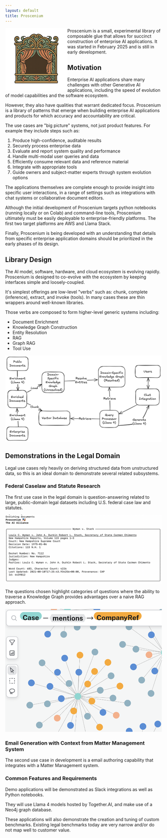 ```yaml
---
layout: default  
title: Proscenium
---
```


<img src="./assets/images/logo.png" align="left" width="200px" alt="proscenium logo"/>

Proscenium is a small, experimental library of composable glue that allows for
succinct construction of enterprise AI applications.
It was started in February 2025 and is still in early development.

## Motivation

Enterprise AI applications share many challenges with other Generative AI applications,
including the speed of evolution of model capabilities and the software ecosystem.

However, they also have qualities that warrant dedicated focus.
Proscenium is a library of patterns that emerge when building enterprise
AI applications and products for which accuracy and accountability are critical.

The use cases are "big picture" systems, not just product features.
For example they include steps such as:

1. Produce high-confidence, auditable results
2. Securely process enterprise data
3. Evaluate and report system quality and performance
4. Handle multi-modal user queries and data
5. Efficiently consume relevant data and reference material
6. Integrate with appropriate tools
7. Guide owners and subject-matter experts through system evolution options

The applications themselves are complete enough to provide insight
into specific user interactions, in a range of settings such as
integrations with chat systems or collaborative document editors.

Although the initial development of Proscenium targets
python notebooks (running locally or on Colab)
and command-line tools, Proscenium ultimately must be easily
deployable to enterprise-friendly platforms.
The first two target platforms are AWS and Llama Stack.

Finally, Proscenium is being developed with an understanding that
details from specific enterprise application domains should be
prioritized in the early phases of its design.

## Library Design

The AI model, software, hardware, and cloud ecosystem is evolving rapidly.
Proscenium is designed to co-evolve with the ecosystem by keeping interfaces
simple and loosely-coupled.

It's simplest offerings are low-level "verbs" such as:
chunk, complete (inference), extract, and invoke (tools).
In many cases these are thin wrappers around well-known libraries.

Those verbs are composed to form higher-level generic systems
including:

- Document Enrichment
- Knowledge Graph Construction
- Entity Resolution
- RAG
- Graph RAG
- Tool Use

<img src="./assets/images/kg_diagram.png" width="600px" alt="kg diagram"/>

## Demonstrations in the Legal Domain

Legal use cases rely heavily on deriving structured data from unstructured data, so this is an ideal domain to demonstrate several related subsystems.

### Federal Caselaw and Statute Research

The first use case in the legal domain is question-answering related to
large, public-domain legal datasets including U.S. federal case law and statutes.

<img src="./assets/images/enrich.png" width="600px" alt="legal kg"/>

The questions chosen highlight categories of questions where the ability to traverse a
Knowledge Graph provides advantages over a naive RAG approach.

<img src="./assets/images/legal_kg.png" width="600px" alt="legal kg"/>

### Email Generation with Context from Matter Management System

The second use case in development is a email authoring capability that
integrates with a Matter Management system.

### Common Features and Requirements

Demo applications will be demonstrated as Slack integrations as well as Python notebooks.

They will use Llama 4 models hosted by Together.AI, and make use of
a Neo4j graph database.

These applications will also demonstrate the creation and tuning of custom
benchmarks.  Existing legal benchmarks today are very narrow and/or do not map
well to customer value.

